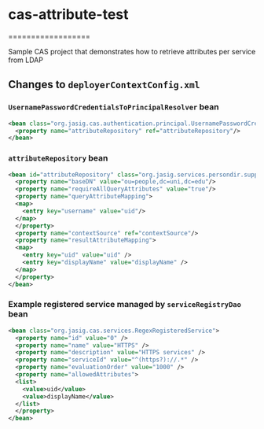 # cas-attribute-test
==================

Sample CAS project that demonstrates how to retrieve attributes per service from LDAP

## Changes to `deployerContextConfig.xml` 

### `UsernamePasswordCredentialsToPrincipalResolver` bean

```XML
<bean class="org.jasig.cas.authentication.principal.UsernamePasswordCredentialsToPrincipalResolver">
  <property name="attributeRepository" ref="attributeRepository"/>	
</bean>
```
### `attributeRepository` bean
```XML
<bean id="attributeRepository" class="org.jasig.services.persondir.support.ldap.LdapPersonAttributeDao">
  <property name="baseDN" value="ou=people,dc=uni,dc=edu"/>
  <property name="requireAllQueryAttributes" value="true"/>
  <property name="queryAttributeMapping">
  <map>
    <entry key="username" value="uid"/>
  </map>
  </property>
  <property name="contextSource" ref="contextSource"/>
  <property name="resultAttributeMapping">
  <map>
    <entry key="uid" value="uid" />
    <entry key="displayName" value="displayName" />
  </map>
  </property>
</bean>
```

### Example registered service managed by `serviceRegistryDao` bean
```XML
<bean class="org.jasig.cas.services.RegexRegisteredService">
  <property name="id" value="0" />
  <property name="name" value="HTTPS" />
  <property name="description" value="HTTPS services" />
  <property name="serviceId" value="^(https?)://.*" />
  <property name="evaluationOrder" value="1000" />
  <property name="allowedAttributes">
  <list>
    <value>uid</value>
    <value>displayName</value>
  </list>
  </property>    
</bean>
```